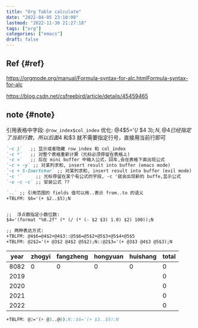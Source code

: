 ```yaml
---
title: "Org Table calculate"
date: "2022-04-05 23:10:00"
lastmod: "2022-11-30 21:27:18"
tags: ["org"]
categories: ["emacs"]
draft: false
---
```


## Ref {#ref}

<https://orgmode.org/manual/Formula-syntax-for-alc.htmlFormula-syntax-for-alc>

<https://blog.csdn.net/csfreebird/article/details/45459465>


## note {#note}

引用表格中字段: `@row_index$col_index`
优化: @4$5='(/ $4 $3);N, @4 已经指定了当前行数，所以后面$4 和$3 就不需要指定行号，直接用当前行即可

```markdown
`-c }`   ;; 显示或者隐藏 row_index 和 col_index
`-c *`   ;; 对整个表格重新计算（光标必须停留在表格上)
`-c =`   ;; 后在 mini buffer 中输入公式，回车,会在表格下面出现公式
`-c + -y` ;; 对某列求和, insert result into buffer (emacs mode)
`-c + S-Inertchar` ;; 对某列求和, insert result into buffer (evil mode)
`-c '`     ;; 光标停留在某个有公式的字段, -c '就会出现新的 buffe,显示公式
`-u -c -c` ;; 安装公式 ??

`..` ;; 引用范围的 fields 值可以用..表示 from..to 的语义
+TBLFM: $6='(+ $2..$5);N


;;  浮点数指定小数位数:
$4='(format "%0.2f" (* (/ (* (- $2 $3) 1.0) $2) 100));N

;; 两种表达方式:
+TBLFM: @4$6=@4$2+@4$3::@5$6=@5$2+@5$3+@5$4+@5$5
+TBLFM: @2$2='(+ @3$2 @4$2 @5$2);N::@2$3='(+ @3$3 @4$3 @5$3);N
```

| year | zhogyi | fangzheng | hongyuan | huishang | total |
|------|--------|-----------|----------|----------|-------|
| 8082 | 0      | 0         | 0        | 0        | 0     |
| 2019 |        |           |          |          | 0     |
| 2020 |        |           |          |          | 0     |
| 2021 |        |           |          |          | 0     |
| 2022 |        |           |          |          | 0     |

```lisp
+TBLFM: @2='(+ @3..@6);N::$6='(+ $3..$5);N
```